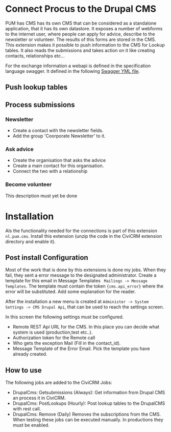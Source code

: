 # Connect Procus to the Drupal CMS

PUM has CMS has its own CMS that can be considered as a standalone application, that it has its own datastore. It exposes a number of webforms to the internet user, where people can apply for advice, describe to the newsletter or  volunteer. The results of this forms are stored in the CMS. This extension makes it possible to push information to the CMS for Lookup tables. It also reads the submissions and takes action on it like creating contacts, relationships etc...

For the exchange information a webapi is defined in the specification language swagger. It defined in the following [Swagger YML file](pum-swagger.yaml).

## Push lookup tables

## Process submissions

### Newsletter
* Create a contact with the newsletter fields.
* Add the group 'Coorporate Newsletter' to it.

### Ask advice
* Create the organisation that asks the advice
* Create a main contact for this organisation.
* Connect the two with a <to be defined> relationship

### Become volunteer

This description must yet be done

# Installation

Als the functionality needed for the connections is part of this extension `nl.pum.cms`. Install this extension (unzip the code in the CiviCRM extension directory and enable it).

## Post install Configuration

Most of the work that is done by this extensions is done my jobs. When they fail, they sent a error message to the designated administrator. Create a template for this email in Message Templates ` Mailings -> Message Templates`. The template must contain the token `{cms.api_error}` where the error will be substituted. Add some explanation for the reader.


After the installation a new menu is created at `Administer -> System Settings -> CMS Drupal Api`, that can be used to reach the settings screen.

In this screen the following settings must be configured.
* Remote REST Api URL for the CMS. In this place you can decide what system is used (production,test etc..).
* Authorization token for the Remote call
* Who gets the exception Mail (Fill in the contact_id). 
* Message Template of the Error Email. Pick the template you have already created.

## How to use
The following jobs are added to the CiviCRM Jobs:
* DrupalCms: Getsubmissions (Always): Get information from Drupal CMS an process it in CiviCRM.
* DrupalCms: PostLookups (Hourly): Post lookup tables to the DrupalCMS with rest call.
* DrupalCms: Remove (Daily) Removes the subscriptions from the CMS.
When testing these jobs can be executed manually. In productions they must be enabled.






